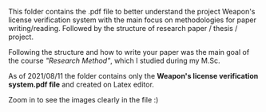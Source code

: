 This folder contains the .pdf file to better understand the project Weapon's license verification system with the main focus on methodologies for paper writing/reading. Followed by the structure of research paper / thesis / project.

Following the structure and how to write your paper was the main goal of the course *"Research Method"*, which I studied during my M.Sc.

As of 2021/08/11 the folder contains only the **Weapon's license verification system.pdf file** and created on Latex editor.

Zoom in to see the images clearly in the file :)
